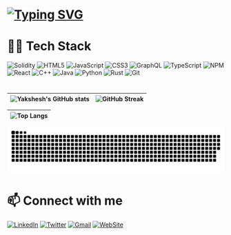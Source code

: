 # <a href="/"><img src="https://readme-typing-svg.demolab.com?font=Nunito+Sans&size=30&duration=5000&pause=100&color=5B5BF7&width=1000&lines=Hello+%F0%9F%91%8B+;I+am+Yakshesh+Gupta!+;I+am+a+Web+and+Smart+Contract+Developer." alt="Typing SVG" /></a>

 
# 🧑‍💻 Tech Stack
  
![Solidity](https://img.shields.io/badge/Solidity-%23363636.svg?style=for-the-badge&logo=solidity&logoColor=white) 
![HTML5](https://img.shields.io/badge/html5-%23E34F26.svg?style=for-the-badge&logo=html5&logoColor=white)
![JavaScript](https://img.shields.io/badge/javascript-%23323330.svg?style=for-the-badge&logo=javascript&logoColor=%23F7DF1E) ![CSS3](https://img.shields.io/badge/css3-%231572B6.svg?style=for-the-badge&logo=css3&logoColor=white) ![GraphQL](https://img.shields.io/badge/-GraphQL-E10098?style=for-the-badge&logo=graphql&logoColor=white) ![TypeScript](https://img.shields.io/badge/typescript-%23007ACC.svg?style=for-the-badge&logo=typescript&logoColor=white) ![NPM](https://img.shields.io/badge/NPM-%23CB3837.svg?style=for-the-badge&logo=npm&logoColor=white) ![React](https://img.shields.io/badge/react-%2320232a.svg?style=for-the-badge&logo=react&logoColor=%2361DAFB) ![C++](https://img.shields.io/badge/c++-%2300599C.svg?style=for-the-badge&logo=c%2B%2B&logoColor=white) ![Java](https://img.shields.io/badge/java-%23ED8B00.svg?style=for-the-badge&logo=java&logoColor=white) ![Python](https://img.shields.io/badge/python-3670A0?style=for-the-badge&logo=python&logoColor=ffdd54) ![Rust](https://img.shields.io/badge/rust-%23000000.svg?style=for-the-badge&logo=rust&logoColor=white) ![Git](https://img.shields.io/badge/git-%23F05033.svg?style=for-the-badge&logo=git&logoColor=white)
#

| ![Yakshesh's GitHub stats](https://github-readme-stats.vercel.app/api?username=yaksheshgupta&show_icons=true&theme=transparent) | ![GitHub Streak](https://streak-stats.demolab.com?user=yaksheshgupta&theme=transparent&hide_border=false&border_radius=5) |
| --- | --- |


| ![Top Langs](https://github-readme-stats.vercel.app/api/top-langs/?username=yaksheshgupta&show_icons=true&theme=transparent)|
| -- |


<picture>
  <source media="(prefers-color-scheme: dark)" srcset="https://raw.githubusercontent.com/yaksheshgupta/yaksheshgupta/output/github-contribution-grid-snake-dark.svg">
  <img alt="github contribution grid snake animation" src="https://raw.githubusercontent.com/yaksheshgupta/yaksheshgupta/output/github-contribution-grid-snake.svg">
</picture>


#  📫 Connect with me

<a target="_blank" href="https://www.linkedin.com/in/yakshesh-gupta-254643230/">![LinkedIn](https://img.shields.io/badge/linkedin-%230077B5.svg?style=for-the-badge&logo=linkedin&logoColor=white)</a> <a target="_blank" href="https://twitter.com/GuptaYakshesh">![Twitter](https://img.shields.io/badge/Twitter-%231DA1F2.svg?style=for-the-badge&logo=Twitter&logoColor=white)</a> <a target="_blank" href="mailto:yaksheshgupta59@gmail.com">![Gmail](https://img.shields.io/badge/Gmail-D14836?style=for-the-badge&logo=gmail&logoColor=white)</a> [![WebSite](https://img.shields.io/static/v1?label=&message=View+WebSite&color=blue&style=for-the-badge)](https://yakshesh.vercel.app/)
